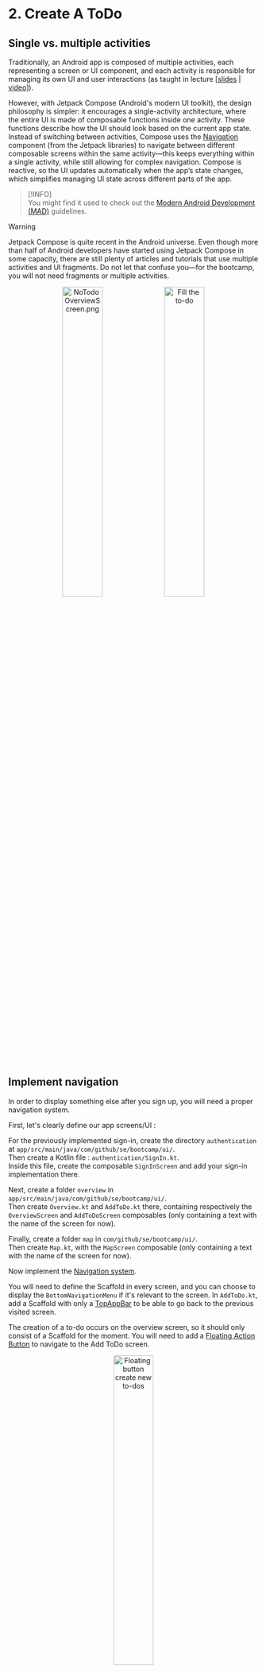 # 2. Create A ToDo

## Single vs. multiple activities

Traditionally, an Android app is composed of multiple activities, each representing a screen or UI component, and each activity is responsible for managing its own UI and user interactions (as taught in lecture [[slides](../../../../lectures/Wk1.B%20-%20The%20Mobile%20Platform.pdf) | [video](https://www.youtube.com/watch?v=mEdngNGmdIY)]). 

However, with Jetpack Compose (Android's modern UI toolkit), the design philosophy is simpler: it encourages a single-activity architecture, where the entire UI is made of composable functions inside one activity.
These functions describe how the UI should look based on the current app state.
Instead of switching between activities, Compose uses the [Navigation](https://developer.android.com/guide/navigation) component (from the Jetpack libraries) to navigate between different composable screens within the same activity&mdash;this keeps everything within a single activity, while still allowing for complex navigation. Compose is reactive, so the UI updates automatically when the app’s state changes, which simplifies managing UI state across different parts of the app.

> [!INFO]  
> You might find it used to check out the [Modern Android Development (MAD)](https://developer.android.com/modern-android-development) guidelines.

> [!WARNING]  
> Jetpack Compose is quite recent in the Android universe.
> Even though more than half of Android developers have started using Jetpack Compose in some capacity, there are still plenty of articles and tutorials that use multiple activities and UI fragments. 
> Do not let that confuse you&mdash;for the bootcamp, you will not need fragments or multiple activities.

<p align="center"><img alt="NoTodoOverviewScreen.png" src="../../assets/screen/OverviewScreenEmpty.png" width="40%" /> <img alt="Fill the to-do" src="../../assets/screen/AddToDoScreen.png" width="40%" /></p>

## Implement navigation

In order to display something else after you sign up, you will need a proper navigation system.

First, let's clearly define our app screens/UI :

For the previously implemented sign-in, create the directory `authentication` at `app/src/main/java/com/github/se/bootcamp/ui/`.  
Then create a Kotlin file : `authentication/SignIn.kt`.  
Inside this file, create the composable `SignInScreen` and add your sign-in implementation there.

Next, create a folder `overview` in `app/src/main/java/com/github/se/bootcamp/ui/`.  
Then create `Overview.kt` and `AddToDo.kt` there, containing respectively the `OverviewScreen` and `AddToDoScreen` composables (only containing a text with the name of the screen for now).  

Finally, create a folder `map` in `com/github/se/bootcamp/ui/`.  
Then create `Map.kt`, with the `MapScreen` composable (only containing a text with the name of the screen for now).

Now implement the [Navigation system](../../Tutorials/Navigation.md).

You will need to define the Scaffold in every screen, and you can choose to display the `BottomNavigationMenu` if it's relevant to the screen.
In `AddToDo.kt`, add a Scaffold with only a [TopAppBar](https://developer.android.com/develop/ui/compose/components/app-bars) to be able to go back to the previous visited screen.

The creation of a to-do occurs on the overview screen, so it should only consist of a Scaffold for the moment.
You will need to add a [Floating Action Button](https://developer.android.com/develop/ui/compose/components/fab) to navigate to the Add ToDo screen.

<p align="center"><img alt="Floating button create new to-dos" src="../../assets/screen/OverviewScreenEmpty.png" width="40%" /></p>

Before moving on, make sure that your navigation works and that you can navigate between the Map, Overview, and Add a Todo screens.
Set some Text in the content of each Scaffold to be able to see which composable is shown.

> [!TIP]  
> Your composables will need to take as parameters `navigationActions: NavigationActions`

> [!WARNING]  
> We used `Greeting.kt` for B1, but will not be using it in the rest of the bootcamp. Nevertheless, for grading purposes, you should not delete it.

## Model for the ToDo

The ToDo app follows the [MVVM architecture](../../Theory.md#4-implementing-the-mvvm-pattern) to separate the logic of the app from the UI. There are four elements:

- The Model is the data of the app, and it defines the type of data that will be used by the app.
- The Repository is where the data comes from.
- The View is the UI of the app&mdash;this is what the user sees.
- The ViewModel is the logic of the app&mdash;this is what will be executed when the user interacts with the app.

You will need to create the folder `app/src/main/java/com/github/se/bootcamp/model/todo` and a file `ToDo.kt` inside it.
Add all the following classes to this file :

- `ToDo`: This `data` class represents a to-do of the app, and contains the following properties:

  - `uid`: the unique `String` id of the to-do
  - `name`: the name of the to-do
  - `description`: the description of the to-do
  - `assigneeName`: the name of the person assigned to the to-do
  - `dueDate`: the due date of the to-do (use `com.google.firebase.Timestamp` for the format)
  - `location`: the location of the to-do
  - `status`: the status of the to-do (see the enum below)

- `ToDoStatus`: This `enum` class represents the status of a to-do, and contains the following members:

  - `CREATED`: the to-do is not done yet
  - `STARTED`: the to-do is in progress
  - `ENDED`: the to-do is done
  - `ARCHIVED`: the to-do is archived

You will need to create the folder `app/src/main/java/com/github/se/bootcamp/model/map` and a file `Location.kt` inside it.
Add all the following classes to this file :

- `Location`: This `data` class represents a location, and contains the following properties:
  - `latitude`: the latitude of the location (`double`)
  - `longitude`: the longitude of the location (`double`)
  - `name`: the name of the location

> [!NOTE]  
> Even if the location is unrelated to the current user story, to avoid future issues, we directly implement it in the model.

### Creating the Repository interface

The app will need to do the following with the database:

- obtain new UIDs
- obtain stored to-dos (one at a time, or all of them at the same time)
- update stored to-dos
- add new to-dos to the database
- remove to-dos from the database

This translates to the following interface :

```kotlin
package com.github.se.bootcamp.model.todo

interface ToDosRepository {
  fun getNewUid(): String
  fun init(onSuccess: () -> Unit)
  fun getToDos(onSuccess: (List<ToDo>) -> Unit, onFailure: (Exception) -> Unit)
  fun addToDo(toDo: ToDo, onSuccess: () -> Unit, onFailure: (Exception) -> Unit)
  fun updateToDo(toDo: ToDo, onSuccess: () -> Unit, onFailure: (Exception) -> Unit)
  fun deleteToDoById(id: String, onSuccess: () -> Unit, onFailure: (Exception) -> Unit)
}
```

In `model/todo`, create a file `ToDosRepository`, then paste the above code.

### Implementing the Firestore Repository

Now it’s time to implement the interface in a class named `ToDosRepositoryFirestore`.
This class will be the bridge between the database, [Firestore](https://firebase.google.com/docs/firestore), and the rest of the app.
Firestore manipulates objects as `Map<String,Any>`, so converting from and to Maps will be necessary.

To do so, in `model/todo` create a file `ToDosRepositoryFirestore`.

```kotlin
class ToDosRepositoryFirestore(private val db: FirebaseFirestore) : ToDosRepository {

  private val collectionPath = "todos"

  ...
}
```

All methods of the class `ToDosRepositoryFirestore` should log the error when something fails, using `Log.e()`.

Tips:

- Use `document.get("fieldName")` to retrieve data fields from a Firestore document. You can also use the getter method for the data type, such as `getString()`, directly.
- Create a helper method to convert a `DocumentSnapshot` from Firestore into your `ToDo` data class. You may not need the inverse.
- Use `addOnCompleteListener` with `result.isSuccessful` and `result.exception` to invoke the `onSuccess` and `onFailure` callbacks
- To detect failures of the FirestoreDatabase, use a `try`-`catch`, you can also look into the method `addOnFailureListener( listenerResponse : (Exception) -> Unit )`.
- If you are still not sure how to use the `Task` type, explore the examples in the Firestore code.
  Links you might find useful:
  - <https://firebase.google.com/docs/firestore>
  - <https://firebase.google.com/docs/firestore/query-data/get-data>
  - <https://firebase.google.com/docs/firestore/manage-data/add-data>

### Creating the ViewModel

For now, our viewModel will only serve to call the methods of our repository : get new uid and add to do. Place it in a new file `ListToDosViewModel` in `model/todo`.

```kotlin
package com.github.se.bootcamp.model.todo

class ListToDosViewModel(private val repository: ToDosRepository) : ViewModel() {
}
```

> [!NOTE]  
> To create a todo, you will need to generate a new uid.
> For now, upon successfully creating a to-do, you should display a [Toast](https://developer.android.com/guide/topics/ui/notifiers/toasts) to inform the user. Later, this should redirect them to the overview screen.

## Create a ToDo Screen

<p align="center"><img alt="Fill the to-do" src="../../assets/screen/AddToDoScreen.png" width="40%" /></p>

Remember the `Greeting`composable from B1?
This will be quite similar.

However, entering a Date can be quite tricky. 
For simplicity, we will use strings in the format `DD/MM/YYYY`.
When the user wants to save the ToDo, you can convert the string to a `Timestamp` by using the [`Calendar`](https://docs.oracle.com/javase/7/docs/api/java/util/Calendar.html) interface and its implementation `GregorianCalendar`.

> [!IMPORTANT]
> For compatibility with the our tests, always set the hours, minutes and seconds to 0.

> [!NOTE]  
> For the moment, hard-code a `val` `Location` for the creation of a ToDo, and have a placeholder `OutlinedTextField`. 
> In B3 you will implement the [`Nominatim API`](https://nominatim.org/).

```kotlin
@Composable
fun AddToDoScreen(listToDosViewModel: ListToDosViewModel, navigationActions: NavigationActions) {...}
```

## Error handling

There are a number of things that could fail: the date might be incorrectly formatted, the call to the repository might result in an error, etc.

There are several ways to handle these cases:

- Log the error message (using the `Log` class)
- Show a [`Toast`](https://developer.android.com/guide/topics/ui/notifiers/toasts) to the user
- Display an error message in the Composable using a state (in Jetpack Compose parlance, this means storing the error message in a mutable state and updating the UI to show that message when an error occurs)

The ideal approach is to display the error message, either reactively with a state or with a `Toast`, but in the context of this bootcamp, it's acceptable to only log the error message.

## Run it

To test your app, navigate to the Add ToDo screen, then create a ToDo.
You should see a confirmation toast.

Next, open Firebase, go under the _Firestore_ section, and you should see the following :

<p align="center"><img alt="FirebaseFireStoreCreateToDo.png" src="../../assets/AssignmentDescription_TheTODOApp/FirebaseFireStoreCreateToDo.png" width="100%" /></p>

## Validate your work

Follow these steps to validate your implementation:

1. **Run the signature checks**  
   Execute the [sigcheck](../sigcheck/AddToDosSignatureChecks.kt) for this user story.
   See the [sigcheck README](../sigcheck/README.md) for details.

2. **Verify UI elements**  
   Make sure your UI matches the provided design mockups. Check [the Figma design](https://www.figma.com/design/IDm3NGS988Myo01P0Wa0Cr/TO-DO-APP-Mockup-FALL?node-id=435-3350&node-type=CANVAS&t=sv1SW1HVH5J4WQlx-0) and ensure that all relevant UI components are correctly tagged for testing and match the design specifications.

3. **Run tests**  
   Copy the following test files to the right places and run them to validate the functionality of your app:  
   **Android Test**
   - [`AddToDoScreenTest.kt`](../tests/AddToDoScreenTest.kt) to `app/src/androidTest/java/com/github/se/bootcamp/ui/overview/AddToDoScreenTest.kt`

   **Unit Test**
    - [`NavigationActionsTest.kt`](../tests/NavigationActionsTest.kt) to `app/src/test/java/com/github/se/bootcamp/ui/navigation/NavigationActionsTest.kt`
  
   - [`ListToDosViewModelTest.kt`](../tests/ListToDosViewModelTest.kt) to `app/src/test/java/com/github/se/bootcamp/model/todo/ListToDosViewModelTest.kt`
   - [`ToDosRepositoryFirestoreTest.kt`](../tests/ToDosRepositoryFirestoreTest.kt) to `app/src/test/java/com/github/se/bootcamp/model/todo/ToDosRepositoryFirestoreTest.kt`